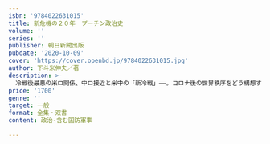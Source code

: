 ```yaml
---
isbn: '9784022631015'
title: 新危機の２０年　プーチン政治史
volume: ''
series: ''
publisher: 朝日新聞出版
pubdate: '2020-10-09'
cover: 'https://cover.openbd.jp/9784022631015.jpg'
author: 下斗米伸夫／著
description: >-
  冷戦後最悪の米ロ関係、中ロ接近と米中の「新冷戦」――。コロナ後の世界秩序をどう構想すべきか？　７月の国民投票で2036年まで続投可能になったロシアのプーチン大統領。この20年のロシア政治史を内政と外交との連繋から記述する。
price: '1700'
genre: ''
target: 一般
format: 全集・双書
content: 政治-含む国防軍事

---
```


